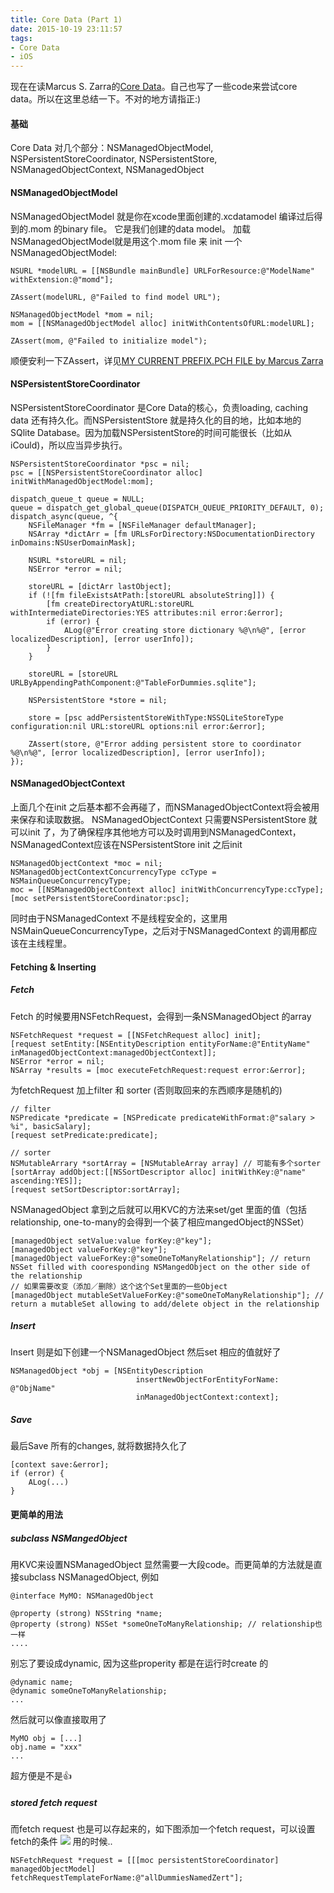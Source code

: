 ```yaml
---
title: Core Data (Part 1)
date: 2015-10-19 23:11:57
tags:
- Core Data
- iOS
---
```


现在在读Marcus S. Zarra的[Core Data](https://pragprog.com/book/mzcd2/core-data)。自己也写了一些code来尝试core data。所以在这里总结一下。不对的地方请指正:)

#### 基础
Core Data 对几个部分：NSManagedObjectModel, NSPersistentStoreCoordinator, NSPersistentStore, NSManagedObjectContext, NSManagedObject

#### NSManagedObjectModel
NSManagedObjectModel 就是你在xcode里面创建的.xcdatamodel 编译过后得到的.mom 的binary file。 它是我们创建的data model。
加载NSManagedObjectModel就是用这个.mom file 来 init 一个NSManagedObjectModel:
```objc
NSURL *modelURL = [[NSBundle mainBundle] URLForResource:@"ModelName" withExtension:@"momd"];

ZAssert(modelURL, @"Failed to find model URL");

NSManagedObjectModel *mom = nil;
mom = [[NSManagedObjectModel alloc] initWithContentsOfURL:modelURL];

ZAssert(mom, @"Failed to initialize model");
```
顺便安利一下ZAssert，详见[MY CURRENT PREFIX.PCH FILE by Marcus Zarra ](http://www.cimgf.com/2010/05/02/my-current-prefix-pch-file/)

#### NSPersistentStoreCoordinator
NSPersistentStoreCoordinator 是Core Data的核心，负责loading, caching data 还有持久化。而NSPersistentStore 就是持久化的目的地，比如本地的SQlite Database。因为加载NSPersistentStore的时间可能很长（比如从iCould)，所以应当异步执行。
```objc
NSPersistentStoreCoordinator *psc = nil;
psc = [[NSPersistentStoreCoordinator alloc] initWithManagedObjectModel:mom];

dispatch_queue_t queue = NULL;
queue = dispatch_get_global_queue(DISPATCH_QUEUE_PRIORITY_DEFAULT, 0);
dispatch_async(queue, ^{
    NSFileManager *fm = [NSFileManager defaultManager];
    NSArray *dictArr = [fm URLsForDirectory:NSDocumentationDirectory inDomains:NSUserDomainMask];
    
    NSURL *storeURL = nil;
    NSError *error = nil;
    
    storeURL = [dictArr lastObject];
    if (![fm fileExistsAtPath:[storeURL absoluteString]]) {
        [fm createDirectoryAtURL:storeURL withIntermediateDirectories:YES attributes:nil error:&error];
        if (error) {
            ALog(@"Error creating store dictionary %@\n%@", [error localizedDescription], [error userInfo]);
        }
    }
    
    storeURL = [storeURL URLByAppendingPathComponent:@"TableForDummies.sqlite"];
    
    NSPersistentStore *store = nil;
    
    store = [psc addPersistentStoreWithType:NSSQLiteStoreType configuration:nil URL:storeURL options:nil error:&error];
    
    ZAssert(store, @"Error adding persistent store to coordinator %@\n%@", [error localizedDescription], [error userInfo]);
});
```

#### NSManagedObjectContext
上面几个在init 之后基本都不会再碰了，而NSManagedObjectContext将会被用来保存和读取数据。
NSManagedObjectContext 只需要NSPersistentStore 就可以init 了，为了确保程序其他地方可以及时调用到NSManagedContext，NSManagedContext应该在NSPersistentStore init 之后init
```objc
NSManagedObjectContext *moc = nil;
NSManagedObjectContextConcurrencyType ccType = NSMainQueueConcurrencyType;
moc = [[NSManagedObjectContext alloc] initWithConcurrencyType:ccType];
[moc setPersistentStoreCoordinator:psc];
```
同时由于NSManagedContext 不是线程安全的，这里用NSMainQueueConcurrencyType，之后对于NSManagedContext 的调用都应该在主线程里。

#### Fetching & Inserting
##### Fetch
Fetch 的时候要用NSFetchRequest，会得到一条NSManagedObject 的array
```objc
NSFetchRequest *request = [[NSFetchRequest alloc] init];
[request setEntity:[NSEntityDescription entityForName:@"EntityName" inManagedObjectContext:managedObjectContext]];
NSError *error = nil;
NSArray *results = [moc executeFetchRequest:request error:&error];
```
为fetchRequest 加上filter 和 sorter (否则取回来的东西顺序是随机的)
```objc
// filter
NSPredicate *predicate = [NSPredicate predicateWithFormat:@"salary > %i", basicSalary];
[request setPredicate:predicate];

// sorter
NSMutableArrary *sortArray = [NSMutableArray array] // 可能有多个sorter
[sortArray addObject:[[NSSortDescriptor alloc] initWithKey:@"name" ascending:YES]];
[request setSortDescriptor:sortArray];
```
NSManagedObject 拿到之后就可以用KVC的方法来set/get 里面的值（包括relationship, one-to-many的会得到一个装了相应mangedObject的NSSet）
```objc
[managedObject setValue:value forKey:@"key"];
[managedObject valueForKey:@"key"];
[managedObject valueForKey:@"someOneToManyRelationship"]; // return NSSet filled with cooresponding NSMangedObject on the other side of the relationship
// 如果需要改变（添加／删除）这个这个Set里面的一些Object
[managedObject mutableSetValueForKey:@"someOneToManyRelationship"]; // return a mutableSet allowing to add/delete object in the relationship
```
##### Insert
Insert 则是如下创建一个NSManagedObject 然后set 相应的值就好了
```objc
NSManagedObject *obj = [NSEntityDescription
                            insertNewObjectForEntityForName: @"ObjName"
                            inManagedObjectContext:context];
```

##### Save
最后Save 所有的changes, 就将数据持久化了
```objc
[context save:&error];
if (error) {
    ALog(...)
}
```

#### 更简单的用法
##### subclass NSMangedObject
用KVC来设置NSManagedObject 显然需要一大段code。而更简单的方法就是直接subclass NSManagedObject, 例如
```objc
@interface MyMO: NSManagedObject

@property (strong) NSString *name;
@property (strong) NSSet *someOneToManyRelationship; // relationship也一样
....
```
别忘了要设成dynamic, 因为这些properity 都是在运行时create 的
```objc
@dynamic name;
@dynamic someOneToManyRelationship;
...
```
然后就可以像直接取用了
```objc
MyMO obj = [...]
obj.name = "xxx"
...
```
超方便是不是👍

##### stored fetch request
而fetch request 也是可以存起来的，如下图添加一个fetch request，可以设置fetch的条件
![](/images/core-data-part-1-stored-fetch-request-pic.png)
用的时候..
```objc
NSFetchRequest *request = [[[moc persistentStoreCoordinator] managedObjectModel] fetchRequestTemplateForName:@"allDummiesNamedZert"];
```
